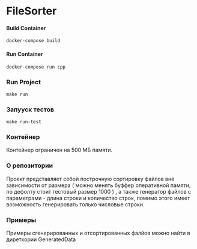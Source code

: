 # FileSorter

#### Build Container
`docker-compose build`

#### Run Container
`docker-compose run cpp`

### Run Project
`make run`

### Запууск тестов
`make run-test`

### Контейнер
Контейнер ограничен на 500 МБ памяти.

### О репозитории
Проект представляет собой построчную сортировку файлов вне зависимости от размера ( можно менять буффер оперативной памяти, по дефолту стоит тестовый размер 1000 )
, а также генератор файлов с параметрами - длина строки и количество строк, помимо этого имеет возможность генерировать только числовые строки.

### Примеры
Примеры сгенерированных и отсортированных фалйов можно найти в диреткории GeneratedData


